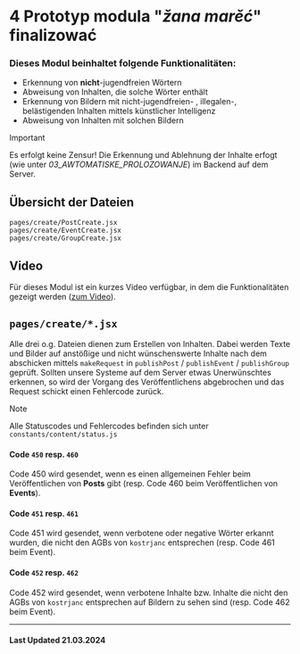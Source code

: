 # 4 Prototyp modula "_žana marěć_" finalizować

### Dieses Modul beinhaltet folgende Funktionalitäten:

-   Erkennung von **nicht**-jugendfreien Wörtern
-   Abweisung von Inhalten, die solche Wörter enthält
-   Erkennung von Bildern mit nicht-jugendfreien- , illegalen-, belästigenden Inhalten mittels künstlicher Intelligenz
-   Abweisung von Inhalten mit solchen Bildern

> [!IMPORTANT]
> Es erfolgt keine Zensur! Die Erkennung und Ablehnung der Inhalte erfogt (wie unter _03_AWTOMATISKE_PROLOZOWANJE_) im Backend auf dem Server.

## Übersicht der Dateien

```
pages/create/PostCreate.jsx
pages/create/EventCreate.jsx
pages/create/GroupCreate.jsx
```

## Video

Für dieses Modul ist ein kurzes Video verfügbar, in dem die Funktionalitäten gezeigt werden ([zum Video](../videos/04_zana_marec.mov)).

## `pages/create/*.jsx`

Alle drei o.g. Dateien dienen zum Erstellen von Inhalten. Dabei werden Texte und Bilder auf anstößige und nicht wünschenswerte Inhalte nach dem abschicken mittels `makeRequest` in `publishPost` / `publishEvent` / `publishGroup` geprüft. Sollten unsere Systeme auf dem Server etwas Unerwünschtes erkennen, so wird der Vorgang des Veröffentlichens abgebrochen und das Request schickt einen Fehlercode zurück.

> [!NOTE]
> Alle Statuscodes und Fehlercodes befinden sich unter `constants/content/status.js`

#### Code `450` resp. `460`

Code 450 wird gesendet, wenn es einen allgemeinen Fehler beim Veröffentlichen von **Posts** gibt (resp. Code 460 beim Veröffentlichen von **Events**).

#### Code `451` resp. `461`

Code 451 wird gesendet, wenn verbotene oder negative Wörter erkannt wurden, die nicht den AGBs von `kostrjanc` entsprechen (resp. Code 461 beim Event).

#### Code `452` resp. `462`

Code 452 wird gesendet, wenn verbotene Inhalte bzw. Inhalte die nicht den AGBs von `kostrjanc` entsprechen auf Bildern zu sehen sind (resp. Code 462 beim Event).

<hr>

#### Last Updated 21.03.2024
